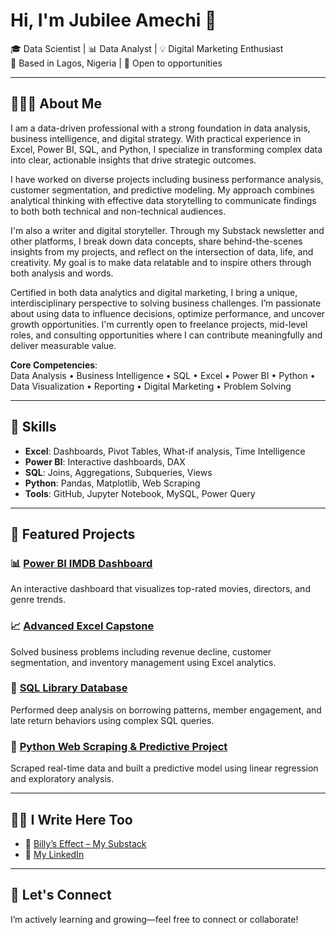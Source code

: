 # Hi, I'm Jubilee Amechi 👋

🎓 Data Scientist | 📊 Data Analyst | 💡 Digital Marketing Enthusiast  
📍 Based in Lagos, Nigeria | 💼 Open to opportunities  

---

## 👩🏽‍💻 About Me

I am a data-driven professional with a strong foundation in data analysis, business intelligence, and digital strategy. With practical experience in Excel, Power BI, SQL, and Python, I specialize in transforming complex data into clear, actionable insights that drive strategic outcomes.

I have worked on diverse projects including business performance analysis, customer segmentation, and predictive modeling. My approach combines analytical thinking with effective data storytelling to communicate findings to both both technical and non-technical audiences.

I'm also a writer and digital storyteller. Through my Substack newsletter and other platforms, I break down data concepts, share behind-the-scenes insights from my projects, and reflect on the intersection of data, life, and creativity. My goal is to make data relatable and to inspire others through both analysis and words.

Certified in both data analytics and digital marketing, I bring a unique, interdisciplinary perspective to solving business challenges. I’m passionate about using data to influence decisions, optimize performance, and uncover growth opportunities. I'm currently open to freelance projects, mid-level roles, and consulting opportunities where I can contribute meaningfully and deliver measurable value.


**Core Competencies**:  
Data Analysis • Business Intelligence • SQL • Excel • Power BI • Python • Data Visualization • Reporting • Digital Marketing • Problem Solving


---

## 💼 Skills

- **Excel**: Dashboards, Pivot Tables, What-if analysis, Time Intelligence
- **Power BI**: Interactive dashboards, DAX
- **SQL**: Joins, Aggregations, Subqueries, Views
- **Python**: Pandas, Matplotlib, Web Scraping
- **Tools**: GitHub, Jupyter Notebook, MySQL, Power Query

---

## 📂 Featured Projects

### 📊 [Power BI IMDB Dashboard](https://github.com/jubileeamechi/PowerBI-Projects)
An interactive dashboard that visualizes top-rated movies, directors, and genre trends.

### 📈 [Advanced Excel Capstone](https://github.com/jubileeamechi/Advanced_Excel_Projects)
Solved business problems including revenue decline, customer segmentation, and inventory management using Excel analytics.

### 🧠 [SQL Library Database](https://github.com/jubileeamechi/SQL_Projects)
Performed deep analysis on borrowing patterns, member engagement, and late return behaviors using complex SQL queries.

### 🐍 [Python Web Scraping & Predictive Project](https://github.com/jubileeamechi/PythonProjects)
Scraped real-time data and built a predictive model using linear regression and exploratory analysis.

---

## ✍🏽 I Write Here Too

- 💌 [Billy’s Effect – My Substack](https://substack.com/@beeleeinmotion)
- 💼 [My LinkedIn](https://ng.linkedin.com/in/jubilee-amechi-523b9425b)

---

## 🤝 Let's Connect

I’m actively learning and growing—feel free to connect or collaborate!

